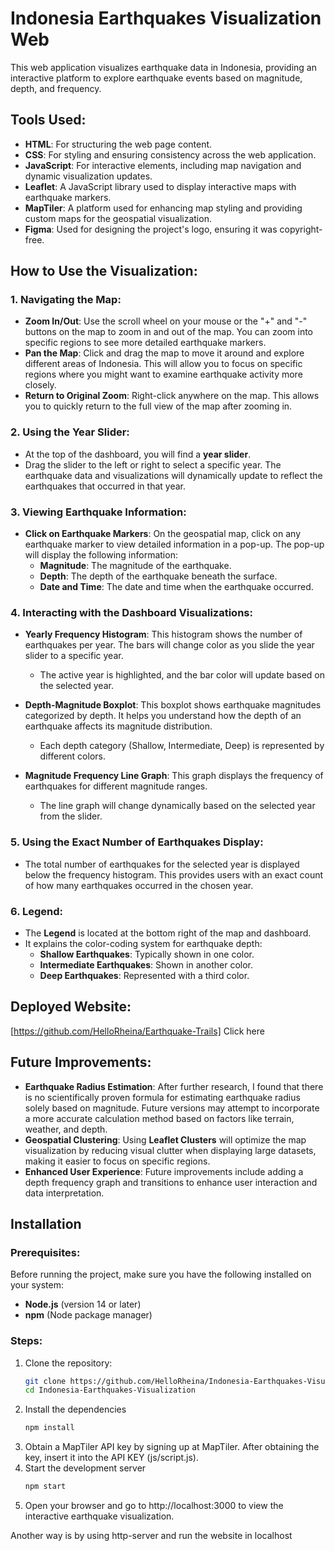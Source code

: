 # Indonesia Earthquakes Visualization Web

This web application visualizes earthquake data in Indonesia, providing an interactive platform to explore earthquake events based on magnitude, depth, and frequency.

## Tools Used:
- **HTML**: For structuring the web page content.
- **CSS**: For styling and ensuring consistency across the web application.
- **JavaScript**: For interactive elements, including map navigation and dynamic visualization updates.
- **Leaflet**: A JavaScript library used to display interactive maps with earthquake markers.
- **MapTiler**: A platform used for enhancing map styling and providing custom maps for the geospatial visualization.
- **Figma**: Used for designing the project's logo, ensuring it was copyright-free.

## How to Use the Visualization:

### 1. **Navigating the Map**:
- **Zoom In/Out**: Use the scroll wheel on your mouse or the "+" and "-" buttons on the map to zoom in and out of the map. You can zoom into specific regions to see more detailed earthquake markers.
- **Pan the Map**: Click and drag the map to move it around and explore different areas of Indonesia. This will allow you to focus on specific regions where you might want to examine earthquake activity more closely. 
- **Return to Original Zoom**: Right-click anywhere on the map. This allows you to quickly return to the full view of the map after zooming in.
  
### 2. **Using the Year Slider**:
- At the top of the dashboard, you will find a **year slider**.
- Drag the slider to the left or right to select a specific year. The earthquake data and visualizations will dynamically update to reflect the earthquakes that occurred in that year.
  
### 3. **Viewing Earthquake Information**:
- **Click on Earthquake Markers**: On the geospatial map, click on any earthquake marker to view detailed information in a pop-up. The pop-up will display the following information:
  - **Magnitude**: The magnitude of the earthquake.
  - **Depth**: The depth of the earthquake beneath the surface.
  - **Date and Time**: The date and time when the earthquake occurred.
  
### 4. **Interacting with the Dashboard Visualizations**:
- **Yearly Frequency Histogram**: This histogram shows the number of earthquakes per year. The bars will change color as you slide the year slider to a specific year.
  - The active year is highlighted, and the bar color will update based on the selected year.
  
- **Depth-Magnitude Boxplot**: This boxplot shows earthquake magnitudes categorized by depth. It helps you understand how the depth of an earthquake affects its magnitude distribution.
  - Each depth category (Shallow, Intermediate, Deep) is represented by different colors.

- **Magnitude Frequency Line Graph**: This graph displays the frequency of earthquakes for different magnitude ranges.
  - The line graph will change dynamically based on the selected year from the slider.

### 5. **Using the Exact Number of Earthquakes Display**:
- The total number of earthquakes for the selected year is displayed below the frequency histogram. This provides users with an exact count of how many earthquakes occurred in the chosen year.
  
### 6. **Legend**:
- The **Legend** is located at the bottom right of the map and dashboard.
- It explains the color-coding system for earthquake depth:
  - **Shallow Earthquakes**: Typically shown in one color.
  - **Intermediate Earthquakes**: Shown in another color.
  - **Deep Earthquakes**: Represented with a third color.

## Deployed Website:
[https://github.com/HelloRheina/Earthquake-Trails] Click here

## Future Improvements:
- **Earthquake Radius Estimation**: After further research, I found that there is no scientifically proven formula for estimating earthquake radius solely based on magnitude. Future versions may attempt to incorporate a more accurate calculation method based on factors like terrain, weather, and depth.
- **Geospatial Clustering**: Using **Leaflet Clusters** will optimize the map visualization by reducing visual clutter when displaying large datasets, making it easier to focus on specific regions.
- **Enhanced User Experience**: Future improvements include adding a depth frequency graph and transitions to enhance user interaction and data interpretation.

## Installation

### Prerequisites:
Before running the project, make sure you have the following installed on your system:
- **Node.js** (version 14 or later)
- **npm** (Node package manager)

### Steps:
1. Clone the repository:
   ```bash
   git clone https://github.com/HelloRheina/Indonesia-Earthquakes-Visualization.git
   cd Indonesia-Earthquakes-Visualization
   ```
2. Install the dependencies
      ```bash
   npm install
   ```
3. Obtain a MapTiler API key by signing up at MapTiler. After obtaining the key, insert it into the API KEY (js/script.js).
4. Start the development server
   ```bash
   npm start
    ```
5. Open your browser and go to http://localhost:3000 to view the interactive earthquake visualization.

Another way is by using http-server and run the website in localhost

